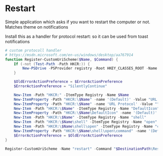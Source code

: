 # Restart
Simple application which asks if you want to restart the computer or not. Matches theme on notifications

Install this as a handler for protocol restart: so it can be used from toast notifications

```powershell
# custom protocoll handler
# https://msdn.microsoft.com/en-us/windows/desktop/aa767914
function Register-CustomUriScheme($Name, $Command) {
    If (-not (Test-Path -Path HKCR:)) {
        New-PSDrive -PSProvider registry -Root HKEY_CLASSES_ROOT -Name HKCR | Out-Null
    }

    $OldErrorActionPreference = $ErrorActionPreference
    $ErrorActionPreference = "SilentlyContinue"

    New-Item -Path "HKCR:" -ItemType Registry -Name $Name
    New-ItemProperty -Path "HKCR:\$Name" -name '(Default)' -Value "URL:$Name Protocol"  | Out-Null
    New-ItemProperty -Path "HKCR:\$Name" -name 'URL Protocol' -Value ""
    New-Item -Path "HKCR:\$Name" -ItemType Registry -Name "DefaultIcon"
    New-ItemProperty -Path "HKCR:\$Name\DefaultIcon" -name '(Default)' -Value "$Command,1"  | Out-Null
    New-Item -Path "HKCR:\$Name" -ItemType Registry -Name "shell"
    New-Item -Path "HKCR:\$Name\shell" -ItemType Registry -Name "open"
    New-Item -Path "HKCR:\$Name\shell\open" -ItemType Registry -Name "command"
    New-ItemProperty -Path "HKCR:\$Name\shell\open\command" -name '(Default)' -Value """$Command"" ""%1""" | Out-Null
    $ErrorActionPreference = $OldErrorActionPreference
}

Register-CustomUriScheme -Name "restart" -Command "$DestinationPath\Restart.exe"

```

